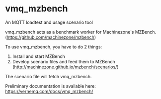 # vmq_mzbench
An MQTT loadtest and usage scenario tool

vmq_mzbench acts as a benchmark worker for Machinezone's MZBench. (https://github.com/machinezone/mzbench)

To use vmq_mzbench, you have to do 2 things: 

1. Install and start MZBench
2. Develop scenario files and feed them to MZBench (http://machinezone.github.io/mzbench/scenarios/)

The scenario file will fetch vmq_mzbench.

Preliminary documentation is available here: https://vernemq.com/docs/vmq_mzbench/
